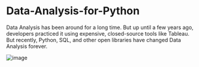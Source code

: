 # Data-Analysis-for-Python

Data Analysis has been around for a long time. But up until a few years ago, developers practiced it using expensive, closed-source tools like Tableau. But recently, Python, SQL, and other open libraries have changed Data Analysis forever.

![image](https://user-images.githubusercontent.com/110977610/188372292-628de316-1dc5-47f9-932c-754fd23b8057.png)

